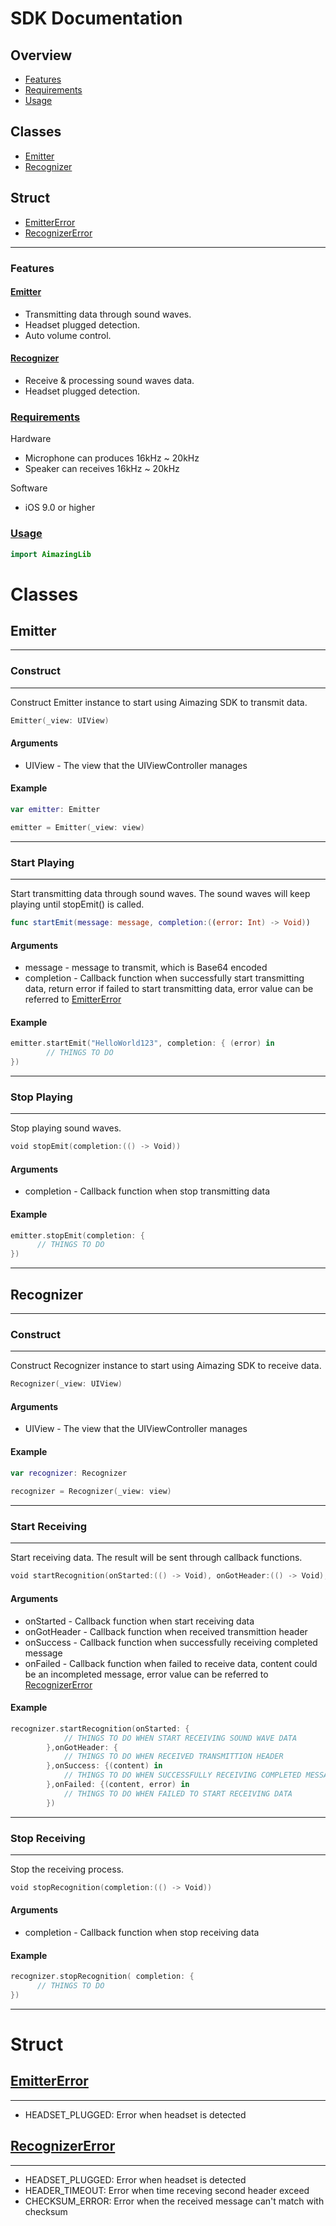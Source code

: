 # SDK Documentation

## Overview
* [Features](#features)
* [Requirements](#requirements)
* [Usage](#usage)

## Classes
* [Emitter](#emitter)
* [Recognizer](#recognizer)

## Struct
* [EmitterError](#emittererror)
* [RecognizerError](#recognizererror)

---

### Features

#### [Emitter](#emitter)
* Transmitting data through sound waves.
* Headset plugged detection.
* Auto volume control.

#### [Recognizer](#recognizer)
* Receive & processing sound waves data.
* Headset plugged detection.



### [Requirements](#requirements)
Hardware
* Microphone can produces 16kHz \~ 20kHz
* Speaker can receives 16kHz \~ 20kHz

Software
* iOS 9.0 or higher 

### [Usage](#usage)

```swift
import AimazingLib
```


# Classes

## Emitter
---
### Construct
---
Construct Emitter instance to start using Aimazing SDK to transmit data.
```swift
Emitter(_view: UIView)
```

#### Arguments
* UIView - The view that the UIViewController manages

#### Example
```swift
var emitter: Emitter

emitter = Emitter(_view: view)
```
---
### Start Playing
---
Start transmitting data through sound waves. The sound waves will keep playing until stopEmit() is called.
```swift
func startEmit(message: message, completion:((error: Int) -> Void))
```

#### Arguments
* message - message to transmit, which is Base64 encoded
* completion - Callback function when successfully start transmitting data, return error if failed to start transmitting data, error value can be referred to [EmitterError](#emittererror)

#### Example
```swift
emitter.startEmit("HelloWorld123", completion: { (error) in
        // THINGS TO DO
})
```

---
### Stop Playing
---
Stop playing sound waves.
```swift
void stopEmit(completion:(() -> Void))
```

#### Arguments
* completion - Callback function when stop transmitting data

#### Example
```swift
emitter.stopEmit(completion: {
      // THINGS TO DO 
})
```
---

## Recognizer
---
### Construct
---
Construct Recognizer instance to start using Aimazing SDK to receive data.
```swift
Recognizer(_view: UIView)
```

#### Arguments
* UIView - The view that the UIViewController manages

#### Example
```swift
var recognizer: Recognizer
    
recognizer = Recognizer(_view: view)
```
---
### Start Receiving
---
Start receiving data. The result will be sent through callback functions. 
```swift
void startRecognition(onStarted:(() -> Void), onGotHeader:(() -> Void), onSuccess:((content: String) -> Void), onFailed:((content, error)  -> Void))
```

#### Arguments
* onStarted - Callback function when start receiving data
* onGotHeader - Callback function when received transmittion header
* onSuccess - Callback function when successfully receiving completed message
* onFailed - Callback function when failed to receive data, content could be an incompleted message, error value can be referred to [RecognizerError](#recognizererror) 

#### Example
```swift
recognizer.startRecognition(onStarted: {
            // THINGS TO DO WHEN START RECEIVING SOUND WAVE DATA
        },onGotHeader: {
            // THINGS TO DO WHEN RECEIVED TRANSMITTION HEADER
        },onSuccess: {(content) in
            // THINGS TO DO WHEN SUCCESSFULLY RECEIVING COMPLETED MESSAGE
        },onFailed: {(content, error) in
            // THINGS TO DO WHEN FAILED TO START RECEIVING DATA
        })
```
---
### Stop Receiving
---
Stop the receiving process.
```swift
void stopRecognition(completion:(() -> Void))
```

#### Arguments
* completion - Callback function when stop receiving data

#### Example
```swift
recognizer.stopRecognition( completion: {
      // THINGS TO DO 
})
```
---

# Struct

## [EmitterError](#emittererror)
---
* HEADSET_PLUGGED: Error when headset is detected

## [RecognizerError](#recognizererror)
---
* HEADSET_PLUGGED: Error when headset is detected
* HEADER_TIMEOUT: Error when time receving second header exceed
* CHECKSUM_ERROR: Error when the received message can't match with checksum

